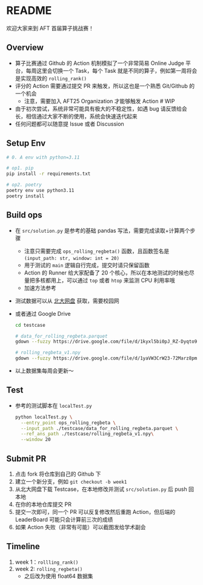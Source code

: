 # README

欢迎大家来到 AFT 首届算子挑战赛！

## Overview

* 算子比赛通过 Github 的 Action 机制模拟了一个非常简易 Online Judge 平台，每周这里会切换一个 Task，每个 Task 就是不同的算子，例如第一周将会是实现高效的 `rolling_rank()`
* 评分的 Action 需要通过提交 PR 来触发，所以这也是一个熟悉 Git/Github 的一个机会
    * 注意，需要加入 AFT25 Organization 才能够触发 Action # WIP
* 由于初次尝试，系统非常可能具有极大的不稳定性，如遇 bug 请反馈给会长，相信通过大家不断的使用，系统会快速迭代起来
* 任何问题都可以随意提 Issue 或者 Discussion

## Setup Env

```bash
# 0. A env with python=3.11

# op1. pip
pip install -r requirements.txt

# op2. poetry
poetry env use python3.11
poetry install
```

## Build ops

* 在 `src/solution.py` 是参考的基础 pandas 写法，需要完成读取+计算两个步骤
    * 注意只需要完成 `ops_rolling_regbeta()` 函数，且函数签名是 `(input_path: str, window: int = 20)`
    * 用于测试的 `main` 逻辑自行完成，提交时请只保留函数
    * Action 的 Runner 给大家配备了 20 个核心，所以在本地测试的时候也尽量把多核都用上，可以通过 `top` 或者 `htop` 来监测 CPU 利用率哦
    * 加速方法参考

* 测试数据可以从 [北大网盘](https://disk.pku.edu.cn/link/AA792794F02CAD41588EB1CCCB37085C18) 获取，需要校园网

* 或者通过 Google Drive

  ```bash
  cd testcase
  
  # data_for_rolling_regbeta.parquet
  gdown --fuzzy https://drive.google.com/file/d/1kyxl5bi0pJ_RZ-Dyqto9PE4Q1IU_BSQ6/view?usp=drive_link
  
  # rolling_regbeta_v1.npy
  gdown --fuzzy https://drive.google.com/file/d/1yaVW3CrW23-72Marz8pmBHU04LwCTO_V/view?usp=drive_link
  ```

* 以上数据集每周会更新～

## Test

* 参考的测试脚本在 `localTest.py`

  ```bash
  python localTest.py \
  	--entry_point ops_rolling_regbeta \
  	--input_path ./testcase/data_for_rolling_regbeta.parquet \
  	--ref_ans_path ./testcase/rolling_regbeta_v1.npy\
  	--window 20
  ```

## Submit PR

1. 点击 fork 将仓库到自己的 Github 下
2. 建立一个新分支，例如 `git checkout -b week1`
3. 从北大网盘下载 Testcase，在本地修改并测试 `src/solution.py` 后 push 回本地
4. 在你的本地仓库提交 PR
5. 提交一次即可，同一个 PR 可以反复修改然后重跑 Action，但后端的 LeaderBoard 可能只会计算前三次的成绩
6. 如果 Action 失败（非常有可能）可以截图发给学术副会

## Timeline

1. week 1：`rollling_rank()`
2. week 2: `rolling_regbeta()`
    *  之后改为使用 float64 数据集
